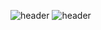 ![header](https://capsule-render.vercel.app/api?type=soft)
![header](https://capsule-render.vercel.app/api?text=Hello%World!)

